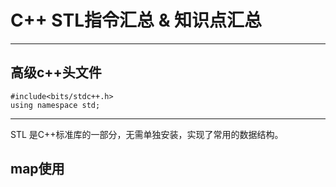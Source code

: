 # C++ STL指令汇总 & 知识点汇总

***
## 高级c++头文件
```language
#include<bits/stdc++.h>
using namespace std;
```

***
STL 是C++标准库的一部分，无需单独安装，实现了常用的数据结构。

## map使用
